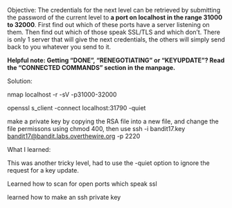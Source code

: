 Objective:
The credentials for the next level can be retrieved by submitting the password of the current level to **a port on localhost in the range 31000 to 32000**. First find out which of these ports have a server listening on them. Then find out which of those speak SSL/TLS and which don’t. There is only 1 server that will give the next credentials, the others will simply send back to you whatever you send to it.

**Helpful note: Getting “DONE”, “RENEGOTIATING” or “KEYUPDATE”? Read the “CONNECTED COMMANDS” section in the manpage.**


Solution:

 nmap localhost  -r -sV -p31000-32000

openssl s_client -connect localhost:31790 -quiet

make a private key by copying the RSA file into a new file, and change the file permissons using chmod 400,
then use ssh -i bandit17.key bandit17@bandit.labs.overthewire.org -p 2220


What I learned:

This was another tricky level, had to use the -quiet option to ignore the request for a key update.

Learned how to scan for open ports which speak ssl

learned how to make an ssh private key
